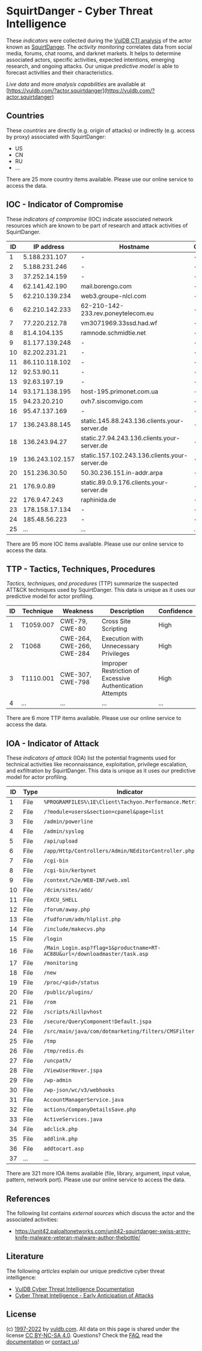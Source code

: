 # SquirtDanger - Cyber Threat Intelligence

These _indicators_ were collected during the [VulDB CTI analysis](https://vuldb.com/?kb.cti) of the actor known as [SquirtDanger](https://vuldb.com/?actor.squirtdanger). The _activity monitoring_ correlates data from social media, forums, chat rooms, and darknet markets. It helps to determine associated actors, specific activities, expected intentions, emerging research, and ongoing attacks. Our unique _predictive model_ is able to forecast activities and their characteristics.

_Live data_ and more _analysis capabilities_ are available at [https://vuldb.com/?actor.squirtdanger](https://vuldb.com/?actor.squirtdanger)

## Countries

These _countries_ are directly (e.g. origin of attacks) or indirectly (e.g. access by proxy) associated with SquirtDanger:

* US
* CN
* RU
* ...

There are 25 more country items available. Please use our online service to access the data.

## IOC - Indicator of Compromise

These _indicators of compromise_ (IOC) indicate associated network resources which are known to be part of research and attack activities of SquirtDanger.

ID | IP address | Hostname | Campaign | Confidence
-- | ---------- | -------- | -------- | ----------
1 | 5.188.231.107 | - | - | High
2 | 5.188.231.246 | - | - | High
3 | 37.252.14.159 | - | - | High
4 | 62.141.42.190 | mail.borengo.com | - | High
5 | 62.210.139.234 | web3.groupe-nlcl.com | - | High
6 | 62.210.142.233 | 62-210-142-233.rev.poneytelecom.eu | - | High
7 | 77.220.212.78 | vm3071969.33ssd.had.wf | - | High
8 | 81.4.104.135 | ramnode.schmidtie.net | - | High
9 | 81.177.139.248 | - | - | High
10 | 82.202.231.21 | - | - | High
11 | 86.110.118.102 | - | - | High
12 | 92.53.90.11 | - | - | High
13 | 92.63.197.19 | - | - | High
14 | 93.171.138.195 | host-195.primonet.com.ua | - | High
15 | 94.23.20.210 | ovh7.siscomvigo.com | - | High
16 | 95.47.137.169 | - | - | High
17 | 136.243.88.145 | static.145.88.243.136.clients.your-server.de | - | High
18 | 136.243.94.27 | static.27.94.243.136.clients.your-server.de | - | High
19 | 136.243.102.157 | static.157.102.243.136.clients.your-server.de | - | High
20 | 151.236.30.50 | 50.30.236.151.in-addr.arpa | - | High
21 | 176.9.0.89 | static.89.0.9.176.clients.your-server.de | - | High
22 | 176.9.47.243 | raphinida.de | - | High
23 | 178.158.17.134 | - | - | High
24 | 185.48.56.223 | - | - | High
25 | ... | ... | ... | ...

There are 95 more IOC items available. Please use our online service to access the data.

## TTP - Tactics, Techniques, Procedures

_Tactics, techniques, and procedures_ (TTP) summarize the suspected ATT&CK techniques used by SquirtDanger. This data is unique as it uses our predictive model for actor profiling.

ID | Technique | Weakness | Description | Confidence
-- | --------- | -------- | ----------- | ----------
1 | T1059.007 | CWE-79, CWE-80 | Cross Site Scripting | High
2 | T1068 | CWE-264, CWE-266, CWE-284 | Execution with Unnecessary Privileges | High
3 | T1110.001 | CWE-307, CWE-798 | Improper Restriction of Excessive Authentication Attempts | High
4 | ... | ... | ... | ...

There are 6 more TTP items available. Please use our online service to access the data.

## IOA - Indicator of Attack

These _indicators of attack_ (IOA) list the potential fragments used for technical activities like reconnaissance, exploitation, privilege escalation, and exfiltration by SquirtDanger. This data is unique as it uses our predictive model for actor profiling.

ID | Type | Indicator | Confidence
-- | ---- | --------- | ----------
1 | File | `%PROGRAMFILES%\1E\Client\Tachyon.Performance.Metrics.exe` | High
2 | File | `/?module=users&section=cpanel&page=list` | High
3 | File | `/admin/powerline` | High
4 | File | `/admin/syslog` | High
5 | File | `/api/upload` | Medium
6 | File | `/app/Http/Controllers/Admin/NEditorController.php` | High
7 | File | `/cgi-bin` | Medium
8 | File | `/cgi-bin/kerbynet` | High
9 | File | `/context/%2e/WEB-INF/web.xml` | High
10 | File | `/dcim/sites/add/` | High
11 | File | `/EXCU_SHELL` | Medium
12 | File | `/forum/away.php` | High
13 | File | `/fudforum/adm/hlplist.php` | High
14 | File | `/include/makecvs.php` | High
15 | File | `/login` | Low
16 | File | `/Main_Login.asp?flag=1&productname=RT-AC88U&url=/downloadmaster/task.asp` | High
17 | File | `/monitoring` | Medium
18 | File | `/new` | Low
19 | File | `/proc/<pid>/status` | High
20 | File | `/public/plugins/` | High
21 | File | `/rom` | Low
22 | File | `/scripts/killpvhost` | High
23 | File | `/secure/QueryComponent!Default.jspa` | High
24 | File | `/src/main/java/com/dotmarketing/filters/CMSFilter.java` | High
25 | File | `/tmp` | Low
26 | File | `/tmp/redis.ds` | High
27 | File | `/uncpath/` | Medium
28 | File | `/ViewUserHover.jspa` | High
29 | File | `/wp-admin` | Medium
30 | File | `/wp-json/wc/v3/webhooks` | High
31 | File | `AccountManagerService.java` | High
32 | File | `actions/CompanyDetailsSave.php` | High
33 | File | `ActiveServices.java` | High
34 | File | `adclick.php` | Medium
35 | File | `addlink.php` | Medium
36 | File | `addtocart.asp` | High
37 | ... | ... | ...

There are 321 more IOA items available (file, library, argument, input value, pattern, network port). Please use our online service to access the data.

## References

The following list contains _external sources_ which discuss the actor and the associated activities:

* https://unit42.paloaltonetworks.com/unit42-squirtdanger-swiss-army-knife-malware-veteran-malware-author-thebottle/

## Literature

The following _articles_ explain our unique predictive cyber threat intelligence:

* [VulDB Cyber Threat Intelligence Documentation](https://vuldb.com/?kb.cti)
* [Cyber Threat Intelligence - Early Anticipation of Attacks](https://www.scip.ch/en/?labs.20201022)

## License

(c) [1997-2022](https://vuldb.com/?kb.changelog) by [vuldb.com](https://vuldb.com/?kb.about). All data on this page is shared under the license [CC BY-NC-SA 4.0](https://creativecommons.org/licenses/by-nc-sa/4.0/). Questions? Check the [FAQ](https://vuldb.com/?kb.faq), read the [documentation](https://vuldb.com/?kb) or [contact us](https://vuldb.com/?contact)!
